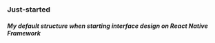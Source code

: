 ### Just-started
##### My default structure when starting interface design on React Native Framework
